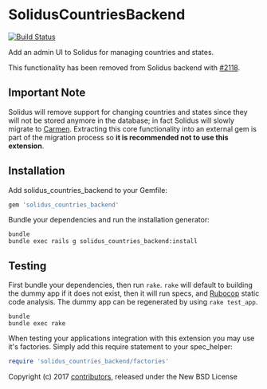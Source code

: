 SolidusCountriesBackend
=======================

[![Build Status](https://travis-ci.org/solidusio-contrib/solidus_countries_backend.svg?branch=master)](https://travis-ci.org/solidusio-contrib/solidus_countries_backend)

Add an admin UI to Solidus for managing countries and states.

This functionality has been removed from Solidus backend with
[#2118](https://github.com/solidusio/solidus/pull/2118).

Important Note
--------------

Solidus will remove support for changing countries and states since they
will not be stored anymore in the database; in fact Solidus will slowly
migrate to [Carmen](https://github.com/jim/carmen). Extracting this core
functionality into an external gem is part of the migration process so **it is
recommended not to use this extension**.

Installation
------------

Add solidus_countries_backend to your Gemfile:

```ruby
gem 'solidus_countries_backend'
```

Bundle your dependencies and run the installation generator:

```shell
bundle
bundle exec rails g solidus_countries_backend:install
```

Testing
-------

First bundle your dependencies, then run `rake`. `rake` will default to building the dummy app if it does not exist, then it will run specs, and [Rubocop](https://github.com/bbatsov/rubocop) static code analysis. The dummy app can be regenerated by using `rake test_app`.

```shell
bundle
bundle exec rake
```

When testing your applications integration with this extension you may use it's factories.
Simply add this require statement to your spec_helper:

```ruby
require 'solidus_countries_backend/factories'
```

Copyright (c) 2017 [contributors](https://github.com/solidusio-contrib/solidus_countries_backend/graphs/contributors), released under the New BSD License
